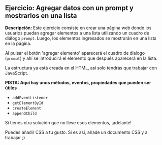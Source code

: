 ## Ejercicio: Agregar datos con un prompt y mostrarlos en una lista

**Descripción:**
Este ejercicio consiste en crear una página web donde los usuarios puedan agregar elementos a una lista utilizando un cuadro de diálogo `prompt`. Luego, los elementos ingresados se mostrarán en una lista en la página.

Al pulsar el botón 'agregar elemento' aparecerá el cuadro de dialogo (`prompt`) y ahí se introducirá el elemento que después aparecerá en la lista.

La estructura ya está creada en el HTML, así solo tendrás que trabajar con JavaScript.

**PISTA: Aquí hay unos métodos, eventos, propiedades que pueden ser útiles**

- `addEventListener`
- `getElementById`
- `createElement`
- `appendChild`

Si tienes otra solución que no lleve esos elementos, ¡adelante!

Puedes añadir CSS a tu gusto. Si es así, añade un documento CSS y a trabajar ;)
